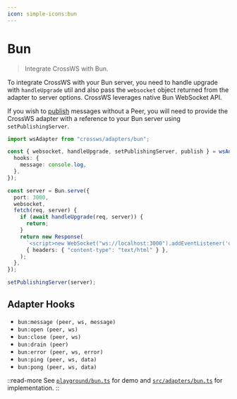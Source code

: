```yaml
---
icon: simple-icons:bun
---
```


# Bun

> Integrate CrossWS with Bun.

To integrate CrossWS with your Bun server, you need to handle upgrade with `handleUpgrade` util and also pass the `websocket` object returned from the adapter to server options. CrossWS leverages native Bun WebSocket API.

If you wish to [publish](/guide/pubsub) messages without a Peer, you will need to provide the CrossWS adapter with a reference to your Bun server using `setPublishingServer`.

```ts
import wsAdapter from "crossws/adapters/bun";

const { websocket, handleUpgrade, setPublishingServer, publish } = wsAdapter({
  hooks: {
    message: console.log,
  },
});

const server = Bun.serve({
  port: 3000,
  websocket,
  fetch(req, server) {
    if (await handleUpgrade(req, server)) {
      return;
    }
    return new Response(
      `<script>new WebSocket("ws://localhost:3000").addEventListener('open', (e) => e.target.send("Hello from client!"));</script>`,
      { headers: { "content-type": "text/html" } },
    );
  },
});

setPublishingServer(server);
```

## Adapter Hooks

- `bun:message (peer, ws, message)`
- `bun:open (peer, ws)`
- `bun:close (peer, ws)`
- `bun:drain (peer)`
- `bun:error (peer, ws, error)`
- `bun:ping (peer, ws, data)`
- `bun:pong (peer, ws, data)`

::read-more
See [`playground/bun.ts`](https://github.com/unjs/crossws/tree/main/playground/bun.ts) for demo and [`src/adapters/bun.ts`](https://github.com/unjs/crossws/tree/main/src/adapters/bun.ts) for implementation.
::
